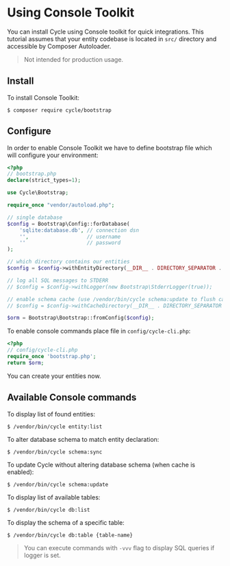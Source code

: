 # Using Console Toolkit
You can install Cycle using Console toolkit for quick integrations. This tutorial assumes that your entity codebase is located in 
`src/` directory and accessible by Composer Autoloader.

> Not intended for production usage.

## Install
To install Console Toolkit:

```
$ composer require cycle/bootstrap
```

## Configure
In order to enable Console Toolkit we have to define bootstrap file which will configure your environment:

```php
<?php
// bootstrap.php
declare(strict_types=1);

use Cycle\Bootstrap;

require_once "vendor/autoload.php";

// single database
$config = Bootstrap\Config::forDatabase(
    'sqlite:database.db', // connection dsn
    '',                   // username
    ''                    // password
);

// which directory contains our entities
$config = $config->withEntityDirectory(__DIR__ . DIRECTORY_SEPARATOR . 'src');

// log all SQL messages to STDERR
// $config = $config->withLogger(new Bootstrap\StderrLogger(true));

// enable schema cache (use /vendor/bin/cycle schema:update to flush cache), keep commented to disable caching
// $config = $config->withCacheDirectory(__DIR__ . DIRECTORY_SEPARATOR . 'cache');

$orm = Bootstrap\Bootstrap::fromConfig($config);
```

To enable console commands place file in `config/cycle-cli.php`:

```php
<?php
// config/cycle-cli.php
require_once 'bootstrap.php';
return $orm;
```

You can create your entities now.

## Available Console commands
To display list of found entities:

```
$ /vendor/bin/cycle entity:list
```

To alter database schema to match entity declaration:

```
$ /vendor/bin/cycle schema:sync
```

To update Cycle without altering database schema (when cache is enabled):

```
$ /vendor/bin/cycle schema:update
```

To display list of available tables:
```
$ /vendor/bin/cycle db:list
```

To display the schema of a specific table:

```
$ /vendor/bin/cycle db:table {table-name}
```

> You can execute commands with `-vvv` flag to display SQL queries if logger is set.
